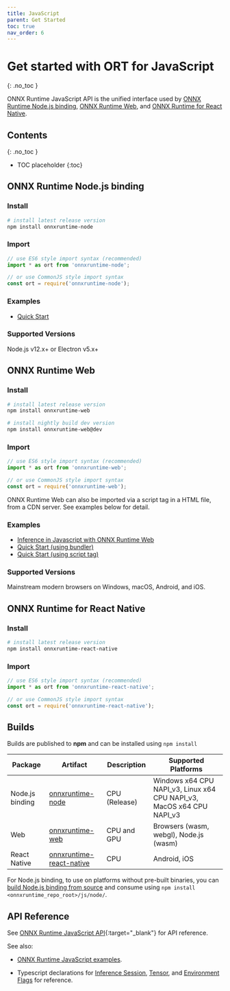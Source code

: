 ```yaml
---
title: JavaScript
parent: Get Started
toc: true
nav_order: 6
---
```


# Get started with ORT for JavaScript
{: .no_toc }

ONNX Runtime JavaScript API is the unified interface used by [ONNX Runtime Node.js binding](https://github.com/microsoft/onnxruntime/tree/master/js/node), [ONNX Runtime Web](https://github.com/microsoft/onnxruntime/tree/master/js/web), and [ONNX Runtime for React Native](https://github.com/microsoft/onnxruntime/tree/master/js/react_native).

## Contents
{: .no_toc }

* TOC placeholder
{:toc}

## ONNX Runtime Node.js binding

### Install

```bash
# install latest release version
npm install onnxruntime-node
```

### Import

```js
// use ES6 style import syntax (recommended)
import * as ort from 'onnxruntime-node';
```
```js
// or use CommonJS style import syntax
const ort = require('onnxruntime-node');
```

### Examples

- [Quick Start](https://github.com/microsoft/onnxruntime-inference-examples/tree/main/js/quick-start_onnxruntime-node)

### Supported Versions

Node.js v12.x+ or Electron v5.x+

## ONNX Runtime Web

### Install

```bash
# install latest release version
npm install onnxruntime-web

# install nightly build dev version
npm install onnxruntime-web@dev
```

### Import


```js
// use ES6 style import syntax (recommended)
import * as ort from 'onnxruntime-web';
```
```js
// or use CommonJS style import syntax
const ort = require('onnxruntime-web');
```
ONNX Runtime Web can also be imported via a script tag in a HTML file, from a CDN server. See examples below for detail.

### Examples

- [Inference in Javascript with ONNX Runtime Web](https://youtu.be/vYzWrT3A7wQ)
- [Quick Start (using bundler)](https://github.com/microsoft/onnxruntime-inference-examples/tree/main/js/quick-start_onnxruntime-web-bundler)
- [Quick Start (using script tag)](https://github.com/microsoft/onnxruntime-inference-examples/tree/main/js/quick-start_onnxruntime-web-script-tag)

### Supported Versions


Mainstream modern browsers on Windows, macOS, Android, and iOS.

## ONNX Runtime for React Native

### Install


```bash
# install latest release version
npm install onnxruntime-react-native
```

### Import


```js
// use ES6 style import syntax (recommended)
import * as ort from 'onnxruntime-react-native';
```
```js
// or use CommonJS style import syntax
const ort = require('onnxruntime-react-native');
```


## Builds

Builds are published to **npm** and can be installed using `npm install`

| Package | Artifact  | Description | Supported Platforms |
|---------|-----------|-------------|---------------------|
|Node.js binding|[onnxruntime-node](https://www.npmjs.com/package/onnxruntime-node)|CPU (Release)| Windows x64 CPU NAPI_v3, Linux x64 CPU NAPI_v3, MacOS x64 CPU NAPI_v3|
|Web|[onnxruntime-web](https://www.npmjs.com/package/onnxruntime-web)|CPU and GPU|Browsers (wasm, webgl), Node.js (wasm)|
|React Native|[onnxruntime-react-native](https://www.npmjs.com/package/onnxruntime-react-native)|CPU|Android, iOS|

For Node.js binding, to use on platforms without pre-built binaries, you can [build Node.js binding from source](../build/inferencing.md#apis-and-language-bindings) and consume using `npm install <onnxruntime_repo_root>/js/node/`.

## API Reference

See [ONNX Runtime JavaScript API](../api/js/index.html){:target="_blank"} for API reference.

See also:

- [ONNX Runtime JavaScript examples](https://github.com/microsoft/onnxruntime-inference-examples/tree/main/js).

- Typescript declarations for [Inference Session](https://github.com/microsoft/onnxruntime/blob/master/js/common/lib/inference-session.ts), [Tensor](https://github.com/microsoft/onnxruntime/blob/master/js/common/lib/tensor.ts), and [Environment Flags](https://github.com/microsoft/onnxruntime/blob/master/js/common/lib/env.ts) for reference.
